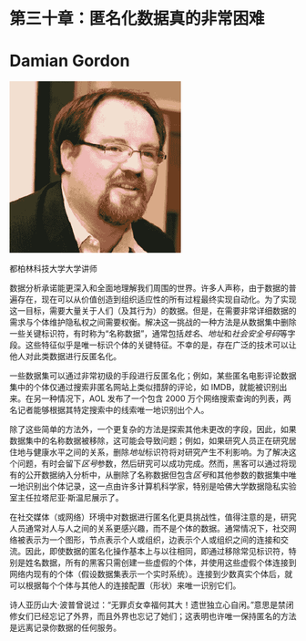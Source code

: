 # 第三十章：匿名化数据真的非常困难

# Damian Gordon

![](img/Damian_Gordon.png)

都柏林科技大学大学讲师

数据分析承诺能更深入和全面地理解我们周围的世界。许多人声称，由于数据的普遍存在，现在可以从价值创造到组织适应性的所有过程最终实现自动化。为了实现这一目标，需要大量关于人们（及其行为）的数据。但是，在需要非常详细数据的需求与个体维护隐私权之间需要权衡。解决这一挑战的一种方法是从数据集中删除一些关键标识符，有时称为“名称数据”，通常包括*姓名*、*地址*和*社会安全号码*等字段。这些特征似乎是唯一标识个体的关键特征。不幸的是，存在广泛的技术可以让他人对此类数据进行反匿名化。

一些数据集可以通过非常初级的手段进行反匿名化；例如，某些匿名电影评论数据集中的个体仅通过搜索非匿名网站上类似措辞的评论，如 IMDB，就能被识别出来。在另一种情况下，AOL 发布了一个包含 2000 万个网络搜索查询的列表，两名记者能够根据其特定搜索中的线索唯一地识别出个人。

除了这些简单的方法外，一个更复杂的方法是探索其他未更改的字段，因此，如果数据集中的名称数据被移除，这可能会导致问题；例如，如果研究人员正在研究居住地与健康水平之间的关系，删除*地址*标识符将对研究产生不利影响。为了解决这个问题，有时会留下*区号*参数，然后研究可以成功完成。然而，黑客可以通过将现有的公开数据纳入分析中，从删除了名称数据但包含*区号*和其他参数的数据集中唯一地识别出个体记录，这一点由许多计算机科学家，特别是哈佛大学数据隐私实验室主任拉塔尼亚·斯温尼展示了。

在社交媒体（或网络）环境中对数据进行匿名化更具挑战性，值得注意的是，研究人员通常对人与人之间的关系更感兴趣，而不是个体的数据。通常情况下，社交网络被表示为一个图形，节点表示个人或组织，边表示个人或组织之间的连接和交流。因此，即使数据的匿名化操作基本上与以往相同，即通过移除常见标识符，特别是姓名数据，所有的黑客只需创建一些虚假的个体，并使用这些虚假个体连接到网络内现有的个体（假设数据集表示一个实时系统）。连接到少数真实个体后，就可以根据每个个体与其他人的连接配置（形状）来唯一识别它们。

诗人亚历山大·波普曾说过：“无罪贞女幸福何其大！遗世独立心自闲。”意思是禁闭修女们已经忘记了外界，而且外界也忘记了她们；这表明也许唯一保持匿名的方法是远离记录你数据的任何服务。
